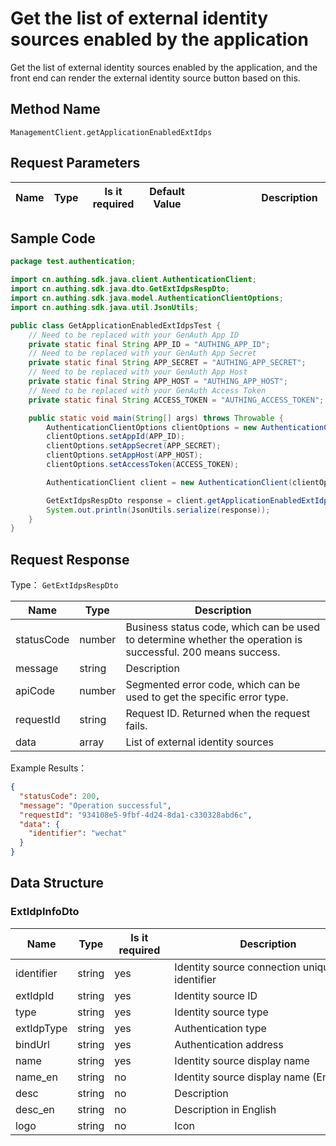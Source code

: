 # Get the list of external identity sources enabled by the application

<!--
Warning ⚠️:
Do not modify this document directly,
https://github.com/Authing/authing-docs-factory
Use this project to generate
-->

<LastUpdated />

Get the list of external identity sources enabled by the application, and the front end can render the external identity source button based on this.

## Method Name

`ManagementClient.getApplicationEnabledExtIdps`

## Request Parameters

| Name | Type | <div style="width:80px">Is it required</div> | <div style="width:60px">Default Value</div> | <div style="width:300px">Description</div> | <div style="width:200px">Example Value</div> |
| ---- | ---- | -------------------------------------------- | ------------------------------------------- | ------------------------------------------ | -------------------------------------------- |

## Sample Code

```java
package test.authentication;

import cn.authing.sdk.java.client.AuthenticationClient;
import cn.authing.sdk.java.dto.GetExtIdpsRespDto;
import cn.authing.sdk.java.model.AuthenticationClientOptions;
import cn.authing.sdk.java.util.JsonUtils;

public class GetApplicationEnabledExtIdpsTest {
    // Need to be replaced with your GenAuth App ID
    private static final String APP_ID = "AUTHING_APP_ID";
    // Need to be replaced with your GenAuth App Secret
    private static final String APP_SECRET = "AUTHING_APP_SECRET";
    // Need to be replaced with your GenAuth App Host
    private static final String APP_HOST = "AUTHING_APP_HOST";
    // Need to be replaced with your GenAuth Access Token
    private static final String ACCESS_TOKEN = "AUTHING_ACCESS_TOKEN";

    public static void main(String[] args) throws Throwable {
        AuthenticationClientOptions clientOptions = new AuthenticationClientOptions();
        clientOptions.setAppId(APP_ID);
        clientOptions.setAppSecret(APP_SECRET);
        clientOptions.setAppHost(APP_HOST);
        clientOptions.setAccessToken(ACCESS_TOKEN);

        AuthenticationClient client = new AuthenticationClient(clientOptions);

        GetExtIdpsRespDto response = client.getApplicationEnabledExtIdps();
        System.out.println(JsonUtils.serialize(response));
    }
}

```

## Request Response

Type： `GetExtIdpsRespDto`

| Name       | Type   | Description                                                                                                  |
| ---------- | ------ | ------------------------------------------------------------------------------------------------------------ |
| statusCode | number | Business status code, which can be used to determine whether the operation is successful. 200 means success. |
| message    | string | Description                                                                                                  |
| apiCode    | number | Segmented error code, which can be used to get the specific error type.                                      |
| requestId  | string | Request ID. Returned when the request fails.                                                                 |
| data       | array  | List of external identity sources                                                                            |

Example Results：

```json
{
  "statusCode": 200,
  "message": "Operation successful",
  "requestId": "934108e5-9fbf-4d24-8da1-c330328abd6c",
  "data": {
    "identifier": "wechat"
  }
}
```

## Data Structure

### <a id="ExtIdpInfoDto"></a> ExtIdpInfoDto

| Name       | Type   | <div style="width:80px">Is it required</div> | <div style="width:300px">Description</div>   | <div style="width:200px">Example Value</div> |
| ---------- | ------ | -------------------------------------------- | -------------------------------------------- | -------------------------------------------- |
| identifier | string | yes                                          | Identity source connection unique identifier | `wechat`                                     |
| extIdpId   | string | yes                                          | Identity source ID                           |                                              |
| type       | string | yes                                          | Identity source type                         | oidc                                         |
| extIdpType | string | yes                                          | Authentication type                          | social                                       |
| bindUrl    | string | yes                                          | Authentication address                       |                                              |
| name       | string | yes                                          | Identity source display name                 |                                              |
| name_en    | string | no                                           | Identity source display name (English)       |                                              |
| desc       | string | no                                           | Description                                  |                                              |
| desc_en    | string | no                                           | Description in English                       |                                              |
| logo       | string | no                                           | Icon                                         |                                              |
